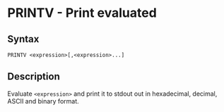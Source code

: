 # PRINTV - Print evaluated

## Syntax
```assembly
PRINTV <expression>[,<expression>...]
```

## Description
Evaluate `<expression>` and print it to stdout out in hexadecimal, decimal, ASCII and binary format.

